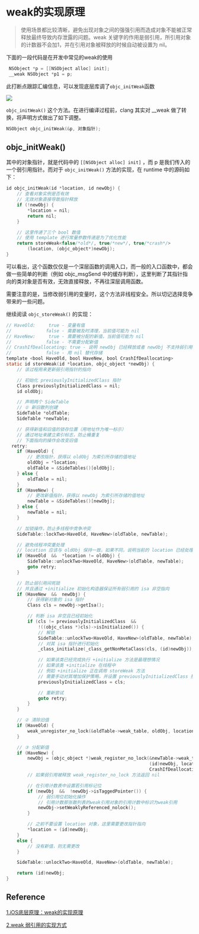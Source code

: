 # weak的实现原理

> 使用场景都比较清晰，避免出现对象之间的强强引用而造成对象不能被正常释放最终导致内存泄露的问题。weak 关键字的作用是弱引用，所引用对象的计数器不会加1，并在引用对象被释放的时候自动被设置为 nil。



下面的一段代码是在开发中常见的weak的使用

```objective-c
 NSObject *p = [[NSObject alloc] init];
 __weak NSObject *p1 = p;
```

此打断点跟踪汇编信息，可以发现底层库调了`objc_initWeak`函数

![](http://sylarimage.oss-cn-shenzhen.aliyuncs.com/2020-11-25-143524.jpg)



`objc_initWeak()` 这个方法。在进行编译过程前，clang 其实对 __weak 做了转换，将声明方式做出了如下调整。

```objective-c
NSObject objc_initWeak(&p, 对象指针);
```



## objc_initWeak()



其中的对象指针，就是代码中的 `[[NSObject alloc] init]` ，而 p 是我们传入的一个弱引用指针。而对于 `objc_initWeak()` 方法的实现，在 runtime 中的源码如下：

```c
id objc_initWeak(id *location, id newObj) {
    // 查看对象实例是否有效
    // 无效对象直接导致指针释放
    if (!newObj) {
        *location = nil;
        return nil;
    }

    // 这里传递了三个 bool 数值
    // 使用 template 进行常量参数传递是为了优化性能
    return storeWeak<false/*old*/, true/*new*/, true/*crash*/>
        (location, (objc_object*)newObj);
}
```

可以看出，这个函数仅仅是一个深层函数的调用入口，而一般的入口函数中，都会做一些简单的判断（例如 objc_msgSend 中的缓存判断），这里判断了其指针指向的类对象是否有效，无效直接释放，不再往深层调用函数。

需要注意的是，当修改弱引用的变量时，这个方法非线程安全。所以切记选择竞争带来的一些问题。

继续阅读 `objc_storeWeak()` 的实现：

```objective-c
// HaveOld:     true - 变量有值
//             false - 需要被及时清理，当前值可能为 nil
// HaveNew:     true - 需要被分配的新值，当前值可能为 nil
//             false - 不需要分配新值
// CrashIfDeallocating: true - 说明 newObj 已经释放或者 newObj 不支持弱引用，该过程需要暂停
//             false - 用 nil 替代存储
template <bool HaveOld, bool HaveNew, bool CrashIfDeallocating>
static id storeWeak(id *location, objc_object *newObj) {
    // 该过程用来更新弱引用指针的指向

    // 初始化 previouslyInitializedClass 指针
    Class previouslyInitializedClass = nil;
    id oldObj;

    // 声明两个 SideTable
    // ① 新旧散列创建
    SideTable *oldTable;
    SideTable *newTable;

    // 获得新值和旧值的锁存位置（用地址作为唯一标示）
    // 通过地址来建立索引标志，防止桶重复
    // 下面指向的操作会改变旧值
  retry:
    if (HaveOld) {
        // 更改指针，获得以 oldObj 为索引所存储的值地址
        oldObj = *location;
        oldTable = &SideTables()[oldObj];
    } else {
        oldTable = nil;
    }
    if (HaveNew) {
        // 更改新值指针，获得以 newObj 为索引所存储的值地址
        newTable = &SideTables()[newObj];
    } else {
        newTable = nil;
    }

    // 加锁操作，防止多线程中竞争冲突
    SideTable::lockTwo<HaveOld, HaveNew>(oldTable, newTable);

    // 避免线程冲突重处理
    // location 应该与 oldObj 保持一致，如果不同，说明当前的 location 已经处理过 oldObj 可是又被其他线程所修改
    if (HaveOld  &&  *location != oldObj) {
        SideTable::unlockTwo<HaveOld, HaveNew>(oldTable, newTable);
        goto retry;
    }

    // 防止弱引用间死锁
    // 并且通过 +initialize 初始化构造器保证所有弱引用的 isa 非空指向
    if (HaveNew  &&  newObj) {
        // 获得新对象的 isa 指针
        Class cls = newObj->getIsa();

        // 判断 isa 非空且已经初始化
        if (cls != previouslyInitializedClass  &&  
            !((objc_class *)cls)->isInitialized()) {
            // 解锁
            SideTable::unlockTwo<HaveOld, HaveNew>(oldTable, newTable);
            // 对其 isa 指针进行初始化
            _class_initialize(_class_getNonMetaClass(cls, (id)newObj));

            // 如果该类已经完成执行 +initialize 方法是最理想情况
            // 如果该类 +initialize 在线程中 
            // 例如 +initialize 正在调用 storeWeak 方法
            // 需要手动对其增加保护策略，并设置 previouslyInitializedClass 指针进行标记
            previouslyInitializedClass = cls;

            // 重新尝试
            goto retry;
        }
    }

    // ② 清除旧值
    if (HaveOld) {
        weak_unregister_no_lock(&oldTable->weak_table, oldObj, location);
    }

    // ③ 分配新值
    if (HaveNew) {
        newObj = (objc_object *)weak_register_no_lock(&newTable->weak_table, 
                                                      (id)newObj, location, 
                                                      CrashIfDeallocating);
        // 如果弱引用被释放 weak_register_no_lock 方法返回 nil 

        // 在引用计数表中设置若引用标记位
        if (newObj  &&  !newObj->isTaggedPointer()) {
            // 弱引用位初始化操作
            // 引用计数那张散列表的weak引用对象的引用计数中标识为weak引用
            newObj->setWeaklyReferenced_nolock();
        }

        // 之前不要设置 location 对象，这里需要更改指针指向
        *location = (id)newObj;
    }
    else {
        // 没有新值，则无需更改
    }

    SideTable::unlockTwo<HaveOld, HaveNew>(oldTable, newTable);

    return (id)newObj;
}
```



## Reference

[1.iOS底层原理：weak的实现原理](https://juejin.cn/post/6844904101839372295)

[2.weak 弱引用的实现方式](https://www.desgard.com/iOS-Source-Probe/Objective-C/Runtime/weak%20%E5%BC%B1%E5%BC%95%E7%94%A8%E7%9A%84%E5%AE%9E%E7%8E%B0%E6%96%B9%E5%BC%8F.html)